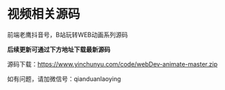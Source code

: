 # 视频相关源码

前端老鹰抖音号，B站玩转WEB动画系列源码

**后续更新可通过下方地址下载最新源码**

源码下载：https://www.yinchunyu.com/code/webDev-animate-master.zip

如有问题，请加微信号：qianduanlaoying


